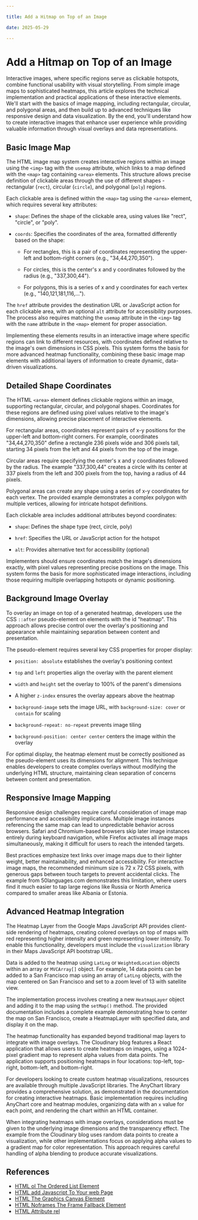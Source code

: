 ```yaml
---

title: Add a Hitmap on Top of an Image

date: 2025-05-29

---
```



# Add a Hitmap on Top of an Image

Interactive images, where specific regions serve as clickable hotspots, combine functional usability with visual storytelling. From simple image maps to sophisticated heatmaps, this article explores the technical implementation and practical applications of these interactive elements. We'll start with the basics of image mapping, including rectangular, circular, and polygonal areas, and then build up to advanced techniques like responsive design and data visualization. By the end, you'll understand how to create interactive images that enhance user experience while providing valuable information through visual overlays and data representations.


## Basic Image Map

The HTML image map system creates interactive regions within an image using the `<img>` tag with the `usemap` attribute, which links to a map defined with the `<map>` tag containing `<area>` elements. This structure allows precise definition of clickable areas through the use of different shapes - rectangular (`rect`), circular (`circle`), and polygonal (`poly`) regions.

Each clickable area is defined within the `<map>` tag using the `<area>` element, which requires several key attributes:

- `shape`: Defines the shape of the clickable area, using values like "rect", "circle", or "poly".

- `coords`: Specifies the coordinates of the area, formatted differently based on the shape:

  - For rectangles, this is a pair of coordinates representing the upper-left and bottom-right corners (e.g., "34,44,270,350").

  - For circles, this is the center's x and y coordinates followed by the radius (e.g., "337,300,44").

  - For polygons, this is a series of x and y coordinates for each vertex (e.g., "140,121,181,116,...").

The `href` attribute provides the destination URL or JavaScript action for each clickable area, with an optional `alt` attribute for accessibility purposes. The process also requires matching the `usemap` attribute in the `<img>` tag with the `name` attribute in the `<map>` element for proper association.

Implementing these elements results in an interactive image where specific regions can link to different resources, with coordinates defined relative to the image's own dimensions in CSS pixels. This system forms the basis for more advanced heatmap functionality, combining these basic image map elements with additional layers of information to create dynamic, data-driven visualizations.


## Detailed Shape Coordinates

The HTML `<area>` element defines clickable regions within an image, supporting rectangular, circular, and polygonal shapes. Coordinates for these regions are defined using pixel values relative to the image's dimensions, allowing precise placement of interactive elements.

For rectangular areas, coordinates represent pairs of x-y positions for the upper-left and bottom-right corners. For example, coordinates "34,44,270,350" define a rectangle 236 pixels wide and 306 pixels tall, starting 34 pixels from the left and 44 pixels from the top of the image.

Circular areas require specifying the center's x and y coordinates followed by the radius. The example "337,300,44" creates a circle with its center at 337 pixels from the left and 300 pixels from the top, having a radius of 44 pixels.

Polygonal areas can create any shape using a series of x-y coordinates for each vertex. The provided example demonstrates a complex polygon with multiple vertices, allowing for intricate hotspot definitions.

Each clickable area includes additional attributes beyond coordinates:

- `shape`: Defines the shape type (rect, circle, poly)

- `href`: Specifies the URL or JavaScript action for the hotspot

- `alt`: Provides alternative text for accessibility (optional)

Implementers should ensure coordinates match the image's dimensions exactly, with pixel values representing precise positions on the image. This system forms the basis for more sophisticated image interactions, including those requiring multiple overlapping hotspots or dynamic positioning.


## Background Image Overlay

To overlay an image on top of a generated heatmap, developers use the CSS `::after` pseudo-element on elements with the id "heatmap". This approach allows precise control over the overlay's positioning and appearance while maintaining separation between content and presentation.

The pseudo-element requires several key CSS properties for proper display:

- `position: absolute` establishes the overlay's positioning context

- `top` and `left` properties align the overlay with the parent element

- `width` and `height` set the overlay to 100% of the parent's dimensions

- A higher `z-index` ensures the overlay appears above the heatmap

- `background-image` sets the image URL, with `background-size: cover` or `contain` for scaling

- `background-repeat: no-repeat` prevents image tiling

- `background-position: center center` centers the image within the overlay

For optimal display, the heatmap element must be correctly positioned as the pseudo-element uses its dimensions for alignment. This technique enables developers to create complex overlays without modifying the underlying HTML structure, maintaining clean separation of concerns between content and presentation.


## Responsive Image Mapping

Responsive design challenges require careful consideration of image map performance and accessibility implications. Multiple image instances referencing the same map can lead to unpredictable behavior across browsers. Safari and Chromium-based browsers skip later image instances entirely during keyboard navigation, while Firefox activates all image maps simultaneously, making it difficult for users to reach the intended targets.

Best practices emphasize text links over image maps due to their lighter weight, better maintainability, and enhanced accessibility. For interactive image maps, the recommended minimum size is 72 x 72 CSS pixels, with generous gaps between touch targets to prevent accidental clicks. The example from 50languages.com demonstrates this limitation, where users find it much easier to tap large regions like Russia or North America compared to smaller areas like Albania or Estonia.


## Advanced Heatmap Integration

The Heatmap Layer from the Google Maps JavaScript API provides client-side rendering of heatmaps, creating colored overlays on top of maps with red representing higher intensity and green representing lower intensity. To enable this functionality, developers must include the `visualization` library in their Maps JavaScript API bootstrap URL.

Data is added to the heatmap using `LatLng` or `WeightedLocation` objects within an array or `MVCArray[]` object. For example, 14 data points can be added to a San Francisco map using an array of `LatLng` objects, with the map centered on San Francisco and set to a zoom level of 13 with satellite view.

The implementation process involves creating a new `HeatmapLayer` object and adding it to the map using the `setMap()` method. The provided documentation includes a complete example demonstrating how to center the map on San Francisco, create a HeatmapLayer with specified data, and display it on the map.

The heatmap functionality has expanded beyond traditional map layers to integrate with image overlays. The Cloudinary blog features a React application that allows users to create heatmaps on images, using a 1024-pixel gradient map to represent alpha values from data points. The application supports positioning heatmaps in four locations: top-left, top-right, bottom-left, and bottom-right.

For developers looking to create custom heatmap visualizations, resources are available through multiple JavaScript libraries. The AnyChart library provides a comprehensive solution, as demonstrated in the documentation for creating interactive heatmaps. Basic implementation requires including AnyChart core and heatmap modules, organizing data with an `x` value for each point, and rendering the chart within an HTML container.

When integrating heatmaps with image overlays, considerations must be given to the underlying image dimensions and the transparency effect. The example from the Cloudinary blog uses random data points to create a visualization, while other implementations focus on applying alpha values to a gradient map for color representation. This approach requires careful handling of alpha blending to produce accurate visualizations.

## References

- [HTML ol The Ordered List Element](https://github.com/serpuniversity/learn/blob/main/html/HTML%20ol%20The%20Ordered%20List%20Element.md)
- [HTML add Javascript To Your web Page](https://github.com/serpuniversity/learn/blob/main/html/HTML%20add%20Javascript%20To%20Your%20web%20Page.md)
- [HTML The Graphics Canvas Element](https://github.com/serpuniversity/learn/blob/main/html/HTML%20The%20Graphics%20Canvas%20Element.md)
- [HTML Noframes The Frame Fallback Element](https://github.com/serpuniversity/learn/blob/main/html/HTML%20Noframes%20The%20Frame%20Fallback%20Element.md)
- [HTML Attribute rel](https://github.com/serpuniversity/learn/blob/main/html/HTML%20Attribute%20rel.md)
